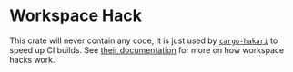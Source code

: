 # Workspace Hack

This crate will never contain any code, it is just used by [`cargo-hakari`](https://github.com/facebookincubator/cargo-guppy/tree/main/tools/cargo-hakari) to speed up CI builds. See [their documentation](https://docs.rs/cargo-hakari/latest/cargo_hakari/about/index.html) for more on how workspace hacks work.

